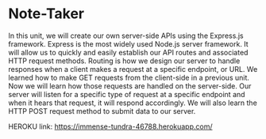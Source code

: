 # Note-Taker

In this unit, we will create our own server-side APIs using the Express.js framework. Express is the most widely used Node.js server framework. It will allow us to quickly and easily establish our API routes and associated HTTP request methods.
Routing is how we design our server to handle responses when a client makes a request at a specific endpoint, or URL. We learned how to make GET requests from the client-side in a previous unit. Now we will learn how those requests are handled on the server-side. Our server will listen for a specific type of request at a specific endpoint and when it hears that request, it will respond accordingly.
We will also learn the HTTP POST request method to submit data to our server.

HEROKU link: https://immense-tundra-46788.herokuapp.com/
